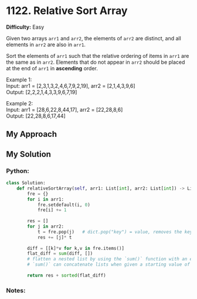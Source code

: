 # 1122. Relative Sort Array

**Difficulty:** Easy

Given two arrays `arr1` and `arr2`, the elements of `arr2` are distinct, and all elements in `arr2` are also in `arr1`.

Sort the elements of `arr1` such that the relative ordering of items in `arr1` are the same as in `arr2`. Elements that do not appear in `arr2` should be placed at the end of `arr1` in **ascending** order.

Example 1:\
Input: arr1 = [2,3,1,3,2,4,6,7,9,2,19], arr2 = [2,1,4,3,9,6]\
Output: [2,2,2,1,4,3,3,9,6,7,19]

Example 2:\
Input: arr1 = [28,6,22,8,44,17], arr2 = [22,28,8,6]\
Output: [22,28,8,6,17,44]

## My Approach


## My Solution
### Python:
```python
class Solution:
    def relativeSortArray(self, arr1: List[int], arr2: List[int]) -> List[int]:
        fre = {}
        for i in arr1:
            fre.setdefault(i, 0)
            fre[i] += 1
        
        res = []
        for j in arr2:
            t = fre.pop(j)   # dict.pop("key") = value, removes the key-value pair and returns the value
            res += [j]* t
        
        diff = [[k]*v for k,v in fre.items()]
        flat_diff = sum(diff, [])  
        # flatten a nested list by using the `sum()` function with an empty list as the initial value
        # `sum()` can concatenate lists when given a starting value of `[]`
        
        return res + sorted(flat_diff)

```


### Notes:



